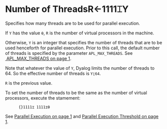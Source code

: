 




<h1 class="heading"><span class="name">Number of Threads</span><span class="command">R←1111⌶Y</span></h1>

Specifies how many threads are to be used for parallel execution.


If `Y` has the value `⍬`, `R` is the number of virtual processors in the machine.


Otherwise, `Y` is an integer that specifies the number of threads that are to be used henceforth for parallel execution. Prior to this call, the default number of threads is specified by the parameter  `APL_MAX_THREADS`. See [ APL_MAX_THREADS on page 1](../../UserGuide/Installation%20and%20Configuration/Configuration%20Parameters.htm#APLMaxThreads).


Note that whatever the value of `Y`, Dyalog limits the number of threads to 64. So the effective number of threads is `Y⌊64`.



`R` is the previous value.


To set the number of threads to be the same as the number of virtual processors, execute the stamement:
```apl
      {}1111⌶ 1111⌶⍬
```


See [Parallel Execution
         on page 1](../Introduction/Parallel%20Execution.htm#Parallel_Execution) and [Parallel Execution Threshold on page 1](parallel-execution-threshold.md).


